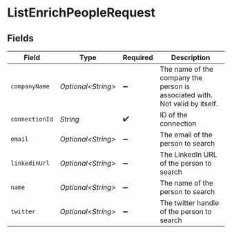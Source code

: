 # ListEnrichPeopleRequest


## Fields

| Field                                                                        | Type                                                                         | Required                                                                     | Description                                                                  |
| ---------------------------------------------------------------------------- | ---------------------------------------------------------------------------- | ---------------------------------------------------------------------------- | ---------------------------------------------------------------------------- |
| `companyName`                                                                | *Optional\<String>*                                                          | :heavy_minus_sign:                                                           | The name of the company the person is associated with.  Not valid by itself. |
| `connectionId`                                                               | *String*                                                                     | :heavy_check_mark:                                                           | ID of the connection                                                         |
| `email`                                                                      | *Optional\<String>*                                                          | :heavy_minus_sign:                                                           | The email of the person to search                                            |
| `linkedinUrl`                                                                | *Optional\<String>*                                                          | :heavy_minus_sign:                                                           | The LinkedIn URL of the person to search                                     |
| `name`                                                                       | *Optional\<String>*                                                          | :heavy_minus_sign:                                                           | The name of the person to search                                             |
| `twitter`                                                                    | *Optional\<String>*                                                          | :heavy_minus_sign:                                                           | The twitter handle of the person to search                                   |
